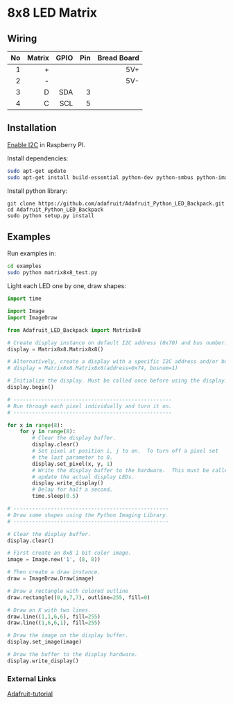 # 8x8 LED Matrix

## Wiring
|No|Matrix|GPIO|Pin|Bread Board|
|-:|-----:|---:|--:|----------:|
| 1|     +|    |   |        5V+|
| 2|     -|    |   |        5V-|
| 3|     D| SDA|  3|           |
| 4|     C| SCL|  5|           |

## Installation
[Enable I2C](https://learn.adafruit.com/adafruits-raspberry-pi-lesson-4-gpio-setup/configuring-i2c) in Raspberry PI.

Install dependencies:
```bash
sudo apt-get update
sudo apt-get install build-essential python-dev python-smbus python-imaging git
```
Install python library:
```
git clone https://github.com/adafruit/Adafruit_Python_LED_Backpack.git
cd Adafruit_Python_LED_Backpack
sudo python setup.py install
```

## Examples
Run examples in:
```bash
cd examples
sudo python matrix8x8_test.py
```

Light each LED one by one, draw shapes:
```python
import time

import Image
import ImageDraw  

from Adafruit_LED_Backpack import Matrix8x8

# Create display instance on default I2C address (0x70) and bus number.
display = Matrix8x8.Matrix8x8()

# Alternatively, create a display with a specific I2C address and/or bus.
# display = Matrix8x8.Matrix8x8(address=0x74, busnum=1)

# Initialize the display. Must be called once before using the display.
display.begin()

# ---------------------------------------------------
# Run through each pixel individually and turn it on.
# ---------------------------------------------------

for x in range(8):
	for y in range(8):
		# Clear the display buffer.
		display.clear()
		# Set pixel at position i, j to on.  To turn off a pixel set
		# the last parameter to 0.
		display.set_pixel(x, y, 1)
		# Write the display buffer to the hardware.  This must be called to
		# update the actual display LEDs.
		display.write_display()
		# Delay for half a second.
		time.sleep(0.5)

# --------------------------------------------------
# Draw some shapes using the Python Imaging Library.
# --------------------------------------------------

# Clear the display buffer.
display.clear()

# First create an 8x8 1 bit color image.
image = Image.new('1', (8, 8))

# Then create a draw instance.
draw = ImageDraw.Draw(image)

# Draw a rectangle with colored outline
draw.rectangle((0,0,7,7), outline=255, fill=0)

# Draw an X with two lines.
draw.line((1,1,6,6), fill=255)
draw.line((1,6,6,1), fill=255)

# Draw the image on the display buffer.
display.set_image(image)

# Draw the buffer to the display hardware.
display.write_display()
```
### External Links
[Adafruit-tutorial](https://learn.adafruit.com/led-backpack-displays-on-raspberry-pi-and-beaglebone-black/)
